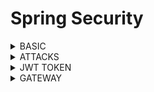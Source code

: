 # Spring Security

<details>
<summary>BASIC</summary>
  
1. What is security? how do define in the system ? <br>
A. It the process of securing the application by provinding access to valid users. <br>
   It can be done via authentication followed by authorization

2. Authentication vs Authorization ? <br>
A. Authentication is the mechanism via which user will access the system using credentials <br>
   Authorization is the process of accessing the resources based on permissions

3. How to control access to api based on role ? <br>
A. Role based authorization [RBAC]

</details>
<details>
<summary>ATTACKS</summary>

1. Tell me something about DOS attack ? When does it effect the system ? How to prevent ? <br>
A. DOS [Deniel Of Service], this attack comprises of flood of requests sent to server effecting system performance even system crashes
<br> **Solution**: It can be prevented by 'Rate limiters & throttlers'

2. Tell me something about Man in Middle Attack > How to prevent ? <br>
A. MIM [Man In Middle], this attack comprises of insecure way of data transmission which can lead to other problems like Impersonation, Data alteration etc. 
<br> **Solution**: It can be prevented by 'HTTPS' protocol

3. Tell me something about SQL Injection Attack > How to prevent ? <br>
A. SQL Injection, this attack comprises of scripts to execute funtion on server which can lead to server crash or unauthorized access. 
<br> **Solution**: It can be prevented by 'validation' of data formats

4. Tell me something about Authentication issues > what are better approaches ? <br>
A. Authentication, it is a way to access the system
<br> **Solution**: It can be addressed using JWT [Java Web Tokens], Short-lived tokens etc..

5. Tell me something about Authorization issues > what are better approaches ? <br>
A. Authorization, it is a way to access the resources of the system
<br> **Solution**: It can be addressed using OAUTH, RBAC etc..

</details>
<details>
<summary>JWT TOKEN</summary>

1. Explain what is token? how it is segregated ? <br>
A. Token is another way of authenticating into the system
* It has 3 parts
  - Header: Metadata
  - Body: It contains user information
  - Signature: Inbuilt

2. How to do you refresh the token if the token is expired making sure it we dont pass credentials ? <br>
A. Using refresh token generated along with token

3. How to communicate to other services securily ? <br>
A. We can use static API token, JWT Propagation, TLS certificates, kubernetes interally

4. How to communicate to external services securily ? <br>
A. We can use Basic Auth, Sessions, Token Based Authentication [JWT or OAuth2 bearer tokens], api keys

</details>
<details>
<summary>GATEWAY</summary>

1. How many instances of gateway is required ? <br>
A. more than one. Ideally 3

2. How to do you whitelist or blacklist an ipaddress ? <br>
A. in gateway configuration, using global filters or gateway filters

3. How to do you limit the number of requests from client ? <br>
A. in gateway configuration, using rate limiter config

</details>
